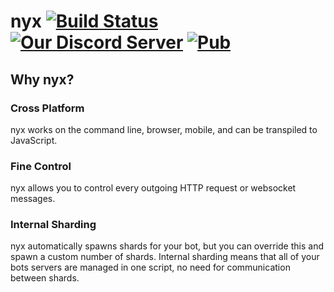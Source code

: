 # nyx [![Build Status](https://travis-ci.org/Hackzzila/nyx.svg?branch=master)](https://travis-ci.org/Hackzzila/nyx) [![Our Discord Server](https://img.shields.io/badge/discord-nyx-7289DA.svg)](https://discord.gg/6JwnkNk) [![Pub](https://img.shields.io/pub/v/discord.svg)](https://pub.dartlang.org/packages/discord)

## Why nyx?

### Cross Platform
nyx works on the command line, browser, mobile, and can be transpiled to JavaScript.

### Fine Control
nyx allows you to control every outgoing HTTP request or websocket messages.

### Internal Sharding
nyx automatically spawns shards for your bot, but you can override this and spawn a custom
number of shards. Internal sharding means that all of your bots servers are managed in one script,
no need for communication between shards.
